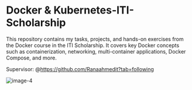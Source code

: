 # Docker & Kubernetes-ITI-Scholarship
This repository contains my tasks, projects, and hands-on exercises from the Docker course in the ITI Scholarship. It covers key Docker concepts such as containerization, networking, multi-container applications, Docker Compose, and more.

Supervisor: @https://github.com/Ranaahmedit?tab=following


![image-4](https://github.com/user-attachments/assets/089c4588-33db-4353-9d16-c7e4df49afa2)


